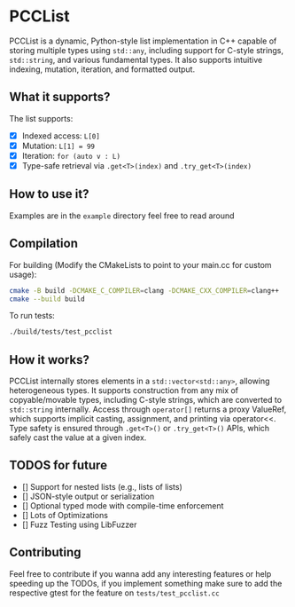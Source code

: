 # PCCList

PCCList is a dynamic, Python-style list implementation in C++ capable of storing multiple types using `std::any`, including support for C-style strings, `std::string`, and various fundamental types. It also supports intuitive indexing, mutation, iteration, and formatted output.

## What it supports?

The list supports:
- [x] Indexed access: `L[0]`
- [x] Mutation: `L[1] = 99`
- [x] Iteration: `for (auto v : L)`
- [x] Type-safe retrieval via `.get<T>(index)` and `.try_get<T>(index)`

## How to use it?

Examples are in the `example` directory feel free to read around

## Compilation

For building (Modify the CMakeLists to point to your main.cc for custom usage):

```bash
cmake -B build -DCMAKE_C_COMPILER=clang -DCMAKE_CXX_COMPILER=clang++
cmake --build build
```

To run tests:

```bash
./build/tests/test_pcclist
```

## How it works?

PCCList internally stores elements in a `std::vector<std::any>`, allowing heterogeneous types. It supports construction from any mix of copyable/movable types, including C-style strings, which are converted to `std::string` internally. Access through `operator[]` returns a proxy ValueRef, which supports implicit casting, assignment, and printing via operator<<. Type safety is ensured through `.get<T>()` or `.try_get<T>()` APIs, which safely cast the value at a given index.

## TODOS for future

- [] Support for nested lists (e.g., lists of lists)
- [] JSON-style output or serialization
- [] Optional typed mode with compile-time enforcement
- [] Lots of Optimizations
- [] Fuzz Testing using LibFuzzer

## Contributing

Feel free to contribute if you wanna add any interesting features or help speeding up the TODOs, if you implement something make sure to add the respective gtest for the feature on `tests/test_pcclist.cc`
